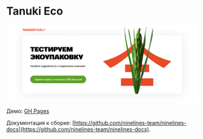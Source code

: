 # Tanuki Eco

![img.png](img.png)

Демо: [GH Pages](https://ovcharov2v.github.io/tanuki-eco/)

Документация к сборке: [https://github.com/ninelines-team/ninelines-docs](https://github.com/ninelines-team/ninelines-docs).
